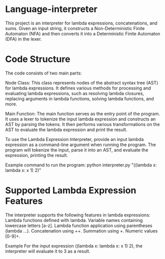 # Language-interpreter

This project is an interpreter for lambda expressions, concatenations, and sums.
Given an input string, it constructs a Non-Deterministic Finite Automaton (NFA) and then converts it into a Deterministic Finite Automaton (DFA) in the lexer.

# Code Structure
The code consists of two main parts:

Node Class: This class represents nodes of the abstract syntax tree (AST) for lambda expressions. It defines various methods for processing and evaluating lambda expressions, such as resolving lambda closures, replacing arguments in lambda functions, solving lambda functions, and more.

Main Function: The main function serves as the entry point of the program. It uses a lexer to tokenize the input lambda expression and constructs an AST by parsing the tokens. It then performs various transformations on the AST to evaluate the lambda expression and print the result.

To use the Lambda Expression Interpreter, provide an input lambda expression as a command-line argument when running the program. The program will tokenize the input, parse it into an AST, and evaluate the expression, printing the result.

Example command to run the program:
python interpreter.py "((lambda x: lambda x: x 1) 2)"

# Supported Lambda Expression Features

The interpreter supports the following features in lambda expressions:
Lambda functions defined with lambda.
Variable names containing lowercase letters [a-z].
Lambda function application using parentheses (lambda ...).
Concatenation using ++.
Summation using +.
Numeric values [0-9]+.

Example
For the input expression ((lambda x: lambda x: x 1) 2), the interpreter will evaluate it to 3 as a result.

